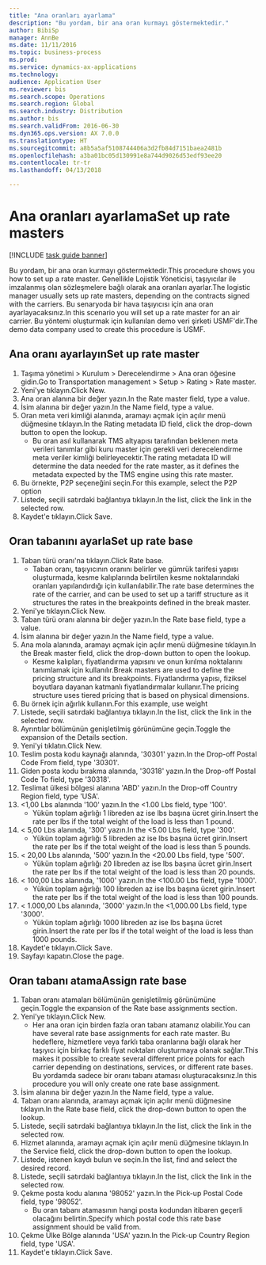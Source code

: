 ```yaml
--- 
title: "Ana oranları ayarlama"
description: "Bu yordam, bir ana oran kurmayı göstermektedir."
author: BibiSp
manager: AnnBe
ms.date: 11/11/2016
ms.topic: business-process
ms.prod: 
ms.service: dynamics-ax-applications
ms.technology: 
audience: Application User
ms.reviewer: bis
ms.search.scope: Operations
ms.search.region: Global
ms.search.industry: Distribution
ms.author: bis
ms.search.validFrom: 2016-06-30
ms.dyn365.ops.version: AX 7.0.0
ms.translationtype: HT
ms.sourcegitcommit: a8b5a5af5108744406a3d2fb84d7151baea2481b
ms.openlocfilehash: a3ba01bc05d130991e8a744d9026d53edf93ee20
ms.contentlocale: tr-tr
ms.lasthandoff: 04/13/2018

---
```

# <a name="set-up-rate-masters"></a><span data-ttu-id="61525-103">Ana oranları ayarlama</span><span class="sxs-lookup"><span data-stu-id="61525-103">Set up rate masters</span></span>

[!INCLUDE [task guide banner](../../includes/task-guide-banner.md)]

<span data-ttu-id="61525-104">Bu yordam, bir ana oran kurmayı göstermektedir.</span><span class="sxs-lookup"><span data-stu-id="61525-104">This procedure shows you how to set up a rate master.</span></span> <span data-ttu-id="61525-105">Genellikle Lojistik Yöneticisi, taşıyıcılar ile imzalanmış olan sözleşmelere bağlı olarak ana oranları ayarlar.</span><span class="sxs-lookup"><span data-stu-id="61525-105">The logistic manager usually sets up rate masters, depending on the contracts signed with the carriers.</span></span> <span data-ttu-id="61525-106">Bu senaryoda bir hava taşıyıcısı için ana oran ayarlayacaksınız.</span><span class="sxs-lookup"><span data-stu-id="61525-106">In this scenario you will set up a rate master for an air carrier.</span></span> <span data-ttu-id="61525-107">Bu yöntemi oluşturmak için kullanılan demo veri şirketi USMF'dir.</span><span class="sxs-lookup"><span data-stu-id="61525-107">The demo data company used to create this procedure is USMF.</span></span>


## <a name="set-up-rate-master"></a><span data-ttu-id="61525-108">Ana oranı ayarlayın</span><span class="sxs-lookup"><span data-stu-id="61525-108">Set up rate master</span></span>
1. <span data-ttu-id="61525-109">Taşıma yönetimi > Kurulum > Derecelendirme > Ana oran öğesine gidin.</span><span class="sxs-lookup"><span data-stu-id="61525-109">Go to Transportation management > Setup > Rating > Rate master.</span></span>
2. <span data-ttu-id="61525-110">Yeni'ye tıklayın.</span><span class="sxs-lookup"><span data-stu-id="61525-110">Click New.</span></span>
3. <span data-ttu-id="61525-111">Ana oran alanına bir değer yazın.</span><span class="sxs-lookup"><span data-stu-id="61525-111">In the Rate master field, type a value.</span></span>
4. <span data-ttu-id="61525-112">İsim alanına bir değer yazın.</span><span class="sxs-lookup"><span data-stu-id="61525-112">In the Name field, type a value.</span></span>
5. <span data-ttu-id="61525-113">Oran meta veri kimliği alanında, aramayı açmak için açılır menü düğmesine tıklayın.</span><span class="sxs-lookup"><span data-stu-id="61525-113">In the Rating metadata ID field, click the drop-down button to open the lookup.</span></span>
    * <span data-ttu-id="61525-114">Bu oran asıl kullanarak TMS altyapısı tarafından beklenen meta verileri tanımlar gibi kuru master için gerekli veri derecelendirme meta veriler kimliği belirleyecektir.</span><span class="sxs-lookup"><span data-stu-id="61525-114">The rating metadata ID will determine the data needed for the rate master, as it defines the metadata expected by the TMS engine using this rate master.</span></span>  
6. <span data-ttu-id="61525-115">Bu örnekte, P2P seçeneğini seçin.</span><span class="sxs-lookup"><span data-stu-id="61525-115">For this example, select the P2P option</span></span>
7. <span data-ttu-id="61525-116">Listede, seçili satırdaki bağlantıya tıklayın.</span><span class="sxs-lookup"><span data-stu-id="61525-116">In the list, click the link in the selected row.</span></span>
8. <span data-ttu-id="61525-117">Kaydet'e tıklayın.</span><span class="sxs-lookup"><span data-stu-id="61525-117">Click Save.</span></span>

## <a name="set-up-rate-base"></a><span data-ttu-id="61525-118">Oran tabanını ayarla</span><span class="sxs-lookup"><span data-stu-id="61525-118">Set up rate base</span></span>
1. <span data-ttu-id="61525-119">Taban türü oranı'na tıklayın.</span><span class="sxs-lookup"><span data-stu-id="61525-119">Click Rate base.</span></span>
    * <span data-ttu-id="61525-120">Taban oranı, taşıyıcının oranını belirler ve gümrük tarifesi yapısı oluşturmada, kesme kalıplarında belirtilen kesme noktalarındaki oranları yapılandırdığı için kullanılabilir.</span><span class="sxs-lookup"><span data-stu-id="61525-120">The rate base determines the rate of the carrier, and can be used to set up a tariff structure as it structures the rates in the breakpoints defined in the break master.</span></span>  
2. <span data-ttu-id="61525-121">Yeni'ye tıklayın.</span><span class="sxs-lookup"><span data-stu-id="61525-121">Click New.</span></span>
3. <span data-ttu-id="61525-122">Taban türü oranı alanına bir değer yazın.</span><span class="sxs-lookup"><span data-stu-id="61525-122">In the Rate base field, type a value.</span></span>
4. <span data-ttu-id="61525-123">İsim alanına bir değer yazın.</span><span class="sxs-lookup"><span data-stu-id="61525-123">In the Name field, type a value.</span></span>
5. <span data-ttu-id="61525-124">Ana mola alanında, aramayı açmak için açılır menü düğmesine tıklayın.</span><span class="sxs-lookup"><span data-stu-id="61525-124">In the Break master field, click the drop-down button to open the lookup.</span></span>
    * <span data-ttu-id="61525-125">Kesme kalıpları, fiyatlandırma yapısını ve onun kırılma noktalarını tanımlamak için kullanılır.</span><span class="sxs-lookup"><span data-stu-id="61525-125">Break masters are used to define the pricing structure and its breakpoints.</span></span> <span data-ttu-id="61525-126">Fiyatlandırma yapısı, fiziksel boyutlara dayanan katmanlı fiyatlandırmalar kullanır.</span><span class="sxs-lookup"><span data-stu-id="61525-126">The pricing structure uses tiered pricing that is based on physical dimensions.</span></span>  
6. <span data-ttu-id="61525-127">Bu örnek için ağırlık kullanın.</span><span class="sxs-lookup"><span data-stu-id="61525-127">For this example, use weight</span></span>
7. <span data-ttu-id="61525-128">Listede, seçili satırdaki bağlantıya tıklayın.</span><span class="sxs-lookup"><span data-stu-id="61525-128">In the list, click the link in the selected row.</span></span>
8. <span data-ttu-id="61525-129">Ayrıntılar bölümünün genişletilmiş görünümüne geçin.</span><span class="sxs-lookup"><span data-stu-id="61525-129">Toggle the expansion of the Details section.</span></span>
9. <span data-ttu-id="61525-130">Yeni'yi tıklatın.</span><span class="sxs-lookup"><span data-stu-id="61525-130">Click New.</span></span>
10. <span data-ttu-id="61525-131">Teslim posta kodu kaynağı alanında, '30301' yazın.</span><span class="sxs-lookup"><span data-stu-id="61525-131">In the Drop-off Postal Code From field, type '30301'.</span></span>
11. <span data-ttu-id="61525-132">Giden posta kodu bırakma alanında, '30318' yazın.</span><span class="sxs-lookup"><span data-stu-id="61525-132">In the Drop-off Postal Code To field, type '30318'.</span></span>
12. <span data-ttu-id="61525-133">Teslimat ülkesi bölgesi alanına 'ABD' yazın.</span><span class="sxs-lookup"><span data-stu-id="61525-133">In the Drop-off Country Region field, type 'USA'.</span></span>
13. <span data-ttu-id="61525-134"><1,00 Lbs alanında '100' yazın.</span><span class="sxs-lookup"><span data-stu-id="61525-134">In the <1.00 Lbs field, type '100'.</span></span>
    * <span data-ttu-id="61525-135">Yükün toplam ağırlığı 1 libreden az ise lbs başına ücret girin.</span><span class="sxs-lookup"><span data-stu-id="61525-135">Insert the rate per lbs if the total weight of the load is less than 1 pound.</span></span>  
14. <span data-ttu-id="61525-136">< 5,00 Lbs alanında, '300' yazın.</span><span class="sxs-lookup"><span data-stu-id="61525-136">In the <5.00 Lbs field, type '300'.</span></span>
    * <span data-ttu-id="61525-137">Yükün toplam ağırlığı 5 libreden az ise lbs başına ücret girin.</span><span class="sxs-lookup"><span data-stu-id="61525-137">Insert the rate per lbs if the total weight of the load is less than 5 pounds.</span></span>  
15. <span data-ttu-id="61525-138">< 20,00 Lbs alanında, '500' yazın.</span><span class="sxs-lookup"><span data-stu-id="61525-138">In the <20.00 Lbs field, type '500'.</span></span>
    * <span data-ttu-id="61525-139">Yükün toplam ağırlığı 20 libreden az ise lbs başına ücret girin.</span><span class="sxs-lookup"><span data-stu-id="61525-139">Insert the rate per lbs if the total weight of the load is less than 20 pounds.</span></span>  
16. <span data-ttu-id="61525-140">< 100,00 Lbs alanında, '1000' yazın.</span><span class="sxs-lookup"><span data-stu-id="61525-140">In the <100.00 Lbs field, type '1000'.</span></span>
    * <span data-ttu-id="61525-141">Yükün toplam ağırlığı 100 libreden az ise lbs başına ücret girin.</span><span class="sxs-lookup"><span data-stu-id="61525-141">Insert the rate per lbs if the total weight of the load is less than 100 pounds.</span></span>  
17. <span data-ttu-id="61525-142">< 1.000,00 Lbs alanında, '3000' yazın.</span><span class="sxs-lookup"><span data-stu-id="61525-142">In the <1,000.00 Lbs field, type '3000'.</span></span>
    * <span data-ttu-id="61525-143">Yükün toplam ağırlığı 1000 libreden az ise lbs başına ücret girin.</span><span class="sxs-lookup"><span data-stu-id="61525-143">Insert the rate per lbs if the total weight of the load is less than 1000 pounds.</span></span>  
18. <span data-ttu-id="61525-144">Kaydet'e tıklayın.</span><span class="sxs-lookup"><span data-stu-id="61525-144">Click Save.</span></span>
19. <span data-ttu-id="61525-145">Sayfayı kapatın.</span><span class="sxs-lookup"><span data-stu-id="61525-145">Close the page.</span></span>

## <a name="assign-rate-base"></a><span data-ttu-id="61525-146">Oran tabanı atama</span><span class="sxs-lookup"><span data-stu-id="61525-146">Assign rate base</span></span>
1. <span data-ttu-id="61525-147">Taban oranı atamaları bölümünün genişletilmiş görünümüne geçin.</span><span class="sxs-lookup"><span data-stu-id="61525-147">Toggle the expansion of the Rate base assignments section.</span></span>
2. <span data-ttu-id="61525-148">Yeni'ye tıklayın.</span><span class="sxs-lookup"><span data-stu-id="61525-148">Click New.</span></span>
    * <span data-ttu-id="61525-149">Her ana oran için birden fazla oran tabanı atamanız olabilir.</span><span class="sxs-lookup"><span data-stu-id="61525-149">You can have several rate base assignments for each rate master.</span></span> <span data-ttu-id="61525-150">Bu hedeflere, hizmetlere veya farklı taba oranlarına bağlı olarak her taşıyıcı için birkaç farklı fiyat noktaları oluşturmaya olanak sağlar.</span><span class="sxs-lookup"><span data-stu-id="61525-150">This makes it possible to create several different price points for each carrier depending on destinations, services, or different rate bases.</span></span> <span data-ttu-id="61525-151">Bu yordamda sadece bir oranı tabanı ataması oluşturacaksınız.</span><span class="sxs-lookup"><span data-stu-id="61525-151">In this procedure you will only create one rate base assignment.</span></span>  
3. <span data-ttu-id="61525-152">İsim alanına bir değer yazın.</span><span class="sxs-lookup"><span data-stu-id="61525-152">In the Name field, type a value.</span></span>
4. <span data-ttu-id="61525-153">Taban oranı alanında, aramayı açmak için açılır menü düğmesine tıklayın.</span><span class="sxs-lookup"><span data-stu-id="61525-153">In the Rate base field, click the drop-down button to open the lookup.</span></span>
5. <span data-ttu-id="61525-154">Listede, seçili satırdaki bağlantıya tıklayın.</span><span class="sxs-lookup"><span data-stu-id="61525-154">In the list, click the link in the selected row.</span></span>
6. <span data-ttu-id="61525-155">Hizmet alanında, aramayı açmak için açılır menü düğmesine tıklayın.</span><span class="sxs-lookup"><span data-stu-id="61525-155">In the Service field, click the drop-down button to open the lookup.</span></span>
7. <span data-ttu-id="61525-156">Listede, istenen kaydı bulun ve seçin.</span><span class="sxs-lookup"><span data-stu-id="61525-156">In the list, find and select the desired record.</span></span>
8. <span data-ttu-id="61525-157">Listede, seçili satırdaki bağlantıya tıklayın.</span><span class="sxs-lookup"><span data-stu-id="61525-157">In the list, click the link in the selected row.</span></span>
9. <span data-ttu-id="61525-158">Çekme posta kodu alanına '98052' yazın.</span><span class="sxs-lookup"><span data-stu-id="61525-158">In the Pick-up Postal Code field, type '98052'.</span></span>
    * <span data-ttu-id="61525-159">Bu oran tabanı atamasının hangi posta kodundan itibaren geçerli olacağını belirtin.</span><span class="sxs-lookup"><span data-stu-id="61525-159">Specify which postal code this rate base assignment should be valid from.</span></span>    
10. <span data-ttu-id="61525-160">Çekme Ülke Bölge alanında 'USA' yazın.</span><span class="sxs-lookup"><span data-stu-id="61525-160">In the Pick-up Country Region field, type 'USA'.</span></span>
11. <span data-ttu-id="61525-161">Kaydet'e tıklayın.</span><span class="sxs-lookup"><span data-stu-id="61525-161">Click Save.</span></span>


